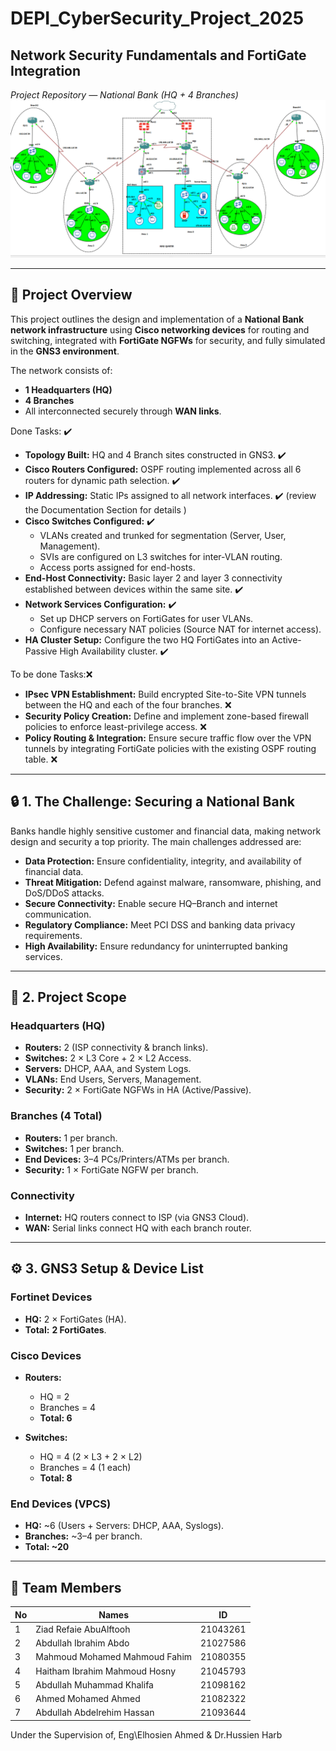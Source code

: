 # DEPI_CyberSecurity_Project_2025  
## Network Security Fundamentals and FortiGate Integration  

*Project Repository — National Bank (HQ + 4 Branches)*  
![Bankv2](https://github.com/ZiadRefaie/DEPI_CyberSecurity_Project_2025/blob/main/Bankv2.png?raw=true)

---

## 📌 Project Overview  
This project outlines the design and implementation of a **National Bank network infrastructure** using **Cisco networking devices** for routing and switching, integrated with **FortiGate NGFWs** for security, and fully simulated in the **GNS3 environment**.  

The network consists of:  
- **1 Headquarters (HQ)**  
- **4 Branches**  
- All interconnected securely through **WAN links**.

Done Tasks: ✔️
- **Topology Built:** HQ and 4 Branch sites constructed in GNS3. ✔️
- **Cisco Routers Configured:** OSPF routing implemented across all 6 routers for dynamic path selection. ✔️
- **IP Addressing:** Static IPs assigned to all network interfaces. ✔️ (review the Documentation Section for details )
- **Cisco Switches Configured:** ✔️ 
   - VLANs created and trunked for segmentation (Server, User, Management).
   - SVIs are configured on L3 switches for inter-VLAN routing.
   - Access ports assigned for end-hosts.
- **End-Host Connectivity:** Basic layer 2 and layer 3 connectivity established between devices within the same site. ✔️
- **Network Services Configuration:** ✔️
     -  Set up DHCP servers on FortiGates for user VLANs.
     -  Configure necessary NAT policies (Source NAT for internet access).
 -  **HA Cluster Setup:** Configure the two HQ FortiGates into an Active-Passive High Availability cluster. ✔️   

To be done Tasks:❌

 - **IPsec VPN Establishment:** Build encrypted Site-to-Site VPN tunnels between the HQ and each of the four branches. ❌
 - **Security Policy Creation:** Define and implement zone-based firewall policies to enforce least-privilege access. ❌
 - **Policy Routing & Integration:** Ensure secure traffic flow over the VPN tunnels by integrating FortiGate policies with the existing OSPF routing table. ❌

---

## 🔒 1. The Challenge: Securing a National Bank  

Banks handle highly sensitive customer and financial data, making network design and security a top priority. The main challenges addressed are:  

- **Data Protection:** Ensure confidentiality, integrity, and availability of financial data.  
- **Threat Mitigation:** Defend against malware, ransomware, phishing, and DoS/DDoS attacks.  
- **Secure Connectivity:** Enable secure HQ–Branch and internet communication.  
- **Regulatory Compliance:** Meet PCI DSS and banking data privacy requirements.  
- **High Availability:** Ensure redundancy for uninterrupted banking services.  

---

## 📍 2. Project Scope  

### Headquarters (HQ)  
- **Routers:** 2 (ISP connectivity & branch links).  
- **Switches:** 2 × L3 Core + 2 × L2 Access.  
- **Servers:** DHCP, AAA, and System Logs.  
- **VLANs:** End Users, Servers, Management.  
- **Security:** 2 × FortiGate NGFWs in HA (Active/Passive).  

### Branches (4 Total)  
- **Routers:** 1 per branch.  
- **Switches:** 1 per branch.  
- **End Devices:** 3–4 PCs/Printers/ATMs per branch.  
- **Security:** 1 × FortiGate NGFW per branch.  

### Connectivity  
- **Internet:** HQ routers connect to ISP (via GNS3 Cloud).  
- **WAN:** Serial links connect HQ with each branch router.  

---

## ⚙️ 3. GNS3 Setup & Device List  

### Fortinet Devices  
- **HQ:** 2 × FortiGates (HA).   
- **Total:** **2 FortiGates**.  

### Cisco Devices  
- **Routers:**  
  - HQ = 2  
  - Branches = 4  
  - **Total: 6**  

- **Switches:**  
  - HQ = 4 (2 × L3 + 2 × L2)  
  - Branches = 4 (1 each)  
  - **Total: 8**  

### End Devices (VPCS)  
- **HQ:** ~6 (Users + Servers: DHCP, AAA, Syslogs).  
- **Branches:** ~3–4 per branch.  
- **Total: ~20**  

---

## :no_pedestrians: Team Members

| No | Names                             | ID       |
|----|-----------------------------------|----------|
| 1  | Ziad Refaie AbuAlftooh            | 21043261 |
| 2  | Abdullah Ibrahim Abdo             | 21027586 |
| 3  | Mahmoud Mohamed Mahmoud Fahim     | 21080355 |
| 4  | Haitham Ibrahim Mahmoud Hosny     | 21045793 | 
| 5  | Abdullah Muhammad Khalifa         | 21098162 | 
| 6  | Ahmed Mohamed Ahmed               | 21082322 |
| 7  | Abdullah Abdelrehim Hassan        | 21093644 |

Under the Supervision of,
Eng\Elhosien Ahmed & Dr.Hussien Harb

